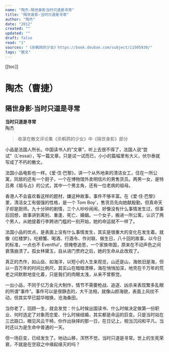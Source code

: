 ```yaml
---
name: "陶杰-隔世身影当时只道是寻常"
title: "隔世身影·当时只道是寻常"
author: "陶杰"
date: "2012"
created: ""
updated: ""
draft: false
read: "1"
sources: "《杀鹌鹑的少女》https://book.douban.com/subject/11505930/"
tags: "散文"
---
```


[[toc]]

# 陶杰（曹捷）

## 隔世身影·当时只道是寻常

**当时只道是寻常**  
陶杰  

> 收录在散文评论集《杀鹌鹑的少女》中《隔世身影》部分

小品是法国人所长。中国读书人的“文章”，听上去很不得了，法国人说“尝试”（L'essai），写一篇文章，只是试一试而已，小小的篇幅里有大义，伏尔泰就写成了不朽的散文。

法国小品电影也一样。《爱·住·巴黎》，讲一个从外地来的清洁女工，住在一所公寓，同居的还有一个厨子，一个在博物馆外卖明信片的男售货员。两男一女，是特吕弗《祖与占》的公式，其中一个男主角，还有一位老病的祖母。

香港人不会喜欢看这样的题材，嫌这种故事，事件不够丰富。在《爱·住·巴黎》里，清洁女工有倔强的性格，是一个 Tom Boy'，售货员先向她献殷勤，但真命天子却是厨师。九十分钟的剧情，三个人吵吵闹闹，好像没有什么事情发生过，但事后回想，故事讲到离别、重逢、死亡、婚姻。一个女子，搬进一所公寓，认识了两个男人，从她提着行李跨进门槛的一刻开始，她的命运就不一样了。

法国小品的优点，是表面上没有什么事情发生，其实是很重大的变化在发生着。就像《红楼梦》，吃螃蟹、喝酒、行酒令、作对联、做生日，八十回的故事，以今日的标准，一点也不 Eventful’，但掩卷追思，一个家族帝国，原来在不动声色之间衰落崩溃了。孤女林黛玉，自从进门贾府之后，她的生命从此改观了。

真正的杰作，如山岳、如海洋，以短小的人生来观览，山还是山，海依旧是海，但以一百万年的时间比例尺，其实山在暗暗漂移，海在悄悄加深，地壳在千万年的荒老之间默默地变化着，只是我们的肉眼太浅，从来不曾察觉。

一出小品，不同于亿万金元大制作，情节不需要枪战、追逐、凶杀来表现繁多乱眼的所谓“事件”。事件可以是很静态的，大千法相，就像山颜海貌，表面上风纹不动，但其实早已韶华暗换，沧海桑田。

当你老了，回顾一生，就会发觉：什么时候出国读书、什么时候决定做第一份职业、何时选定了对象而恋爱、什么时候结婚，其实都是命运的巨变。只是当时站在三岔路口，眼见风云干椅，你作出抉择的那一日，在日记上，相当沉闷和平凡，当时还以为是生命中普通的一天。

但一场巨变，已经发生了。地动山移，浑然不觉，当时只道是寻常。世上的生死荣衰，不就是在空寂之中缘起缘灭的吗？
